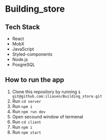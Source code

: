 # Building_store

## Tech Stack
* React
* MobX
* JavaScript
* Styled-components
* Node.js
* PosgreSQL

## How to run the app

1. Clone this repository by running `$ git@github.com:iliasen/Building_store.git`
2. Run `cd server`
3. Run `npm i`
4. Run `npm run dev`
5. Open secound window of termenal
6. Run `cd client`
7. Run `npm i`
8. Run `npm start`
